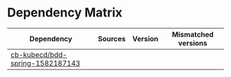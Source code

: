 # Dependency Matrix

Dependency | Sources | Version | Mismatched versions
---------- | ------- | ------- | -------------------
[cb-kubecd/bdd-spring-1582187143](https://github.com/cb-kubecd/bdd-spring-1582187143.git) |  | []() | 
